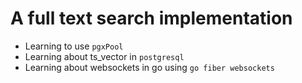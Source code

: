 # A full text search implementation
* Learning to use `pgxPool`
* Learning about ts_vector in `postgresql`
* Learning about websockets in go using `go fiber websockets`